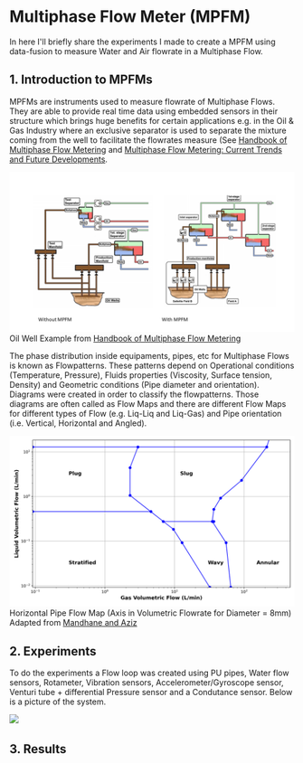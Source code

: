 # Multiphase Flow Meter (MPFM)

In here I'll briefly share the experiments I made to create a MPFM using data-fusion to measure Water and Air flowrate in a Multiphase Flow.

## 1. Introduction to MPFMs


MPFMs are instruments used to measure flowrate of Multiphase Flows. They are able to provide real time data using embedded sensors in their structure which brings huge benefits for certain applications e.g. in the Oil & Gas Industry where an exclusive separator is used to separate the mixture coming from the well to facilitate the flowrates measure (See [Handbook of Multiphase Flow Metering](https://nfogm.no/wp-content/uploads/2014/02/MPFM_Handbook_Revision2_2005_ISBN-82-91341-89-3.pdf) and [Multiphase Flow Metering: Current Trends and Future Developments](https://www.researchgate.net/publication/241783661_Multiphase_Flow_Metering_Current_Trends_and_Future_Developments). 

![](https://github.com/EduardoPach/Chemical_Engineering/blob/main/Multiphase_Flow_Meter/Images/with_without_MPFM_Oil.png)
Oil Well Example from [Handbook of Multiphase Flow Metering](https://nfogm.no/wp-content/uploads/2014/02/MPFM_Handbook_Revision2_2005_ISBN-82-91341-89-3.pdf)

The phase distribution inside equipaments, pipes, etc for Multiphase Flows is known as Flowpatterns. These patterns depend on Operational conditions (Temperature, Pressure), Fluids properties (Viscosity, Surface tension, Density) and Geometric conditions (Pipe diameter and orientation). Diagrams were created in order to classify the flowpatterns. Those diagrams are often called as Flow Maps and there are different Flow Maps for different types of Flow (e.g. Liq-Liq and Liq-Gas) and Pipe orientation (i.e. Vertical, Horizontal and Angled).

![](https://github.com/EduardoPach/Chemical_Engineering/blob/main/Multiphase_Flow_Meter/Images/Flow_Map.png)
Horizontal Pipe Flow Map (Axis in Volumetric Flowrate for Diameter = 8mm) Adapted from [Mandhane and Aziz](https://www.sciencedirect.com/science/article/abs/pii/0301932274900068)

## 2. Experiments

To do the experiments a Flow loop was created using PU pipes, Water flow sensors, Rotameter, Vibration sensors, Accelerometer/Gyroscope sensor, Venturi tube + differential Pressure sensor and a Condutance sensor. Below is a picture of the system.

![](https://github.com/EduardoPach/Chemical_Engineering/blob/main/Multiphase_Flow_Meter/Images/system.png)


## 3. Results
